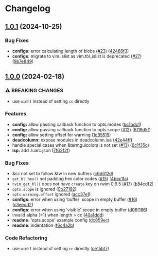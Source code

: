 # Changelog

## [1.0.1](https://github.com/Bekaboo/deadcolumn.nvim/compare/v1.0.0...v1.0.1) (2024-10-25)


### Bug Fixes

* **configs:** error calculating length of blobs ([#23](https://github.com/Bekaboo/deadcolumn.nvim/issues/23)) ([42466f3](https://github.com/Bekaboo/deadcolumn.nvim/commit/42466f358e962bccd31647de92ea3053cd950db7))
* **configs:** migrate to vim.islist as vim.tbl_islist is deprecated ([#27](https://github.com/Bekaboo/deadcolumn.nvim/issues/27)) ([9b7e849](https://github.com/Bekaboo/deadcolumn.nvim/commit/9b7e849e8543690aaf89ee595f6b13fa456690bd))

## [1.0.0](https://github.com/Bekaboo/deadcolumn.nvim/compare/v0.0.0...v1.0.0) (2024-02-18)


### ⚠ BREAKING CHANGES

* use `winhl` instead of setting `cc` directly

### Features

* **config:** allow passing callback function to opts.modes ([bc1bdc1](https://github.com/Bekaboo/deadcolumn.nvim/commit/bc1bdc138ed827000c8ffd58ac5cb98ec87110fe))
* **config:** allow passing callback function to opts.scope ([#12](https://github.com/Bekaboo/deadcolumn.nvim/issues/12)) ([8f19d5f](https://github.com/Bekaboo/deadcolumn.nvim/commit/8f19d5fba835689d1c777a9ca697aae058739360))
* **config:** allow setting offset for warning ([1c35515](https://github.com/Bekaboo/deadcolumn.nvim/commit/1c35515d469d5911d5afd1a027beeed6e6292b10))
* **deadcolumn:** expose modules in deadcolumn.lua ([42e44ff](https://github.com/Bekaboo/deadcolumn.nvim/commit/42e44ff2ec85f878942faf68b2a3ff631841697f))
* handle special cases when &termguicolors is not set ([#13](https://github.com/Bekaboo/deadcolumn.nvim/issues/13)) ([6c1f35c](https://github.com/Bekaboo/deadcolumn.nvim/commit/6c1f35c60f1d7766776d03c75bfd1ef77d6fda4e))
* **lsp:** add .luarc.json ([7f62f2f](https://github.com/Bekaboo/deadcolumn.nvim/commit/7f62f2ff8c3b03ea793278a3ec13b1ead2b49da1))


### Bug Fixes

* &cc not set to follow &tw in new buffers ([c6d612d](https://github.com/Bekaboo/deadcolumn.nvim/commit/c6d612d16ed1cca46f78c02af965b7a32c05448f))
* `get_hl_hex()` not padding hex color codes ([#15](https://github.com/Bekaboo/deadcolumn.nvim/issues/15)) ([4bec1fa](https://github.com/Bekaboo/deadcolumn.nvim/commit/4bec1fa65234ad5047b957356fb4a5e100cb83ea))
* `nvim_get_hl()` does not have `create` key on nvim 0.9.5 ([#17](https://github.com/Bekaboo/deadcolumn.nvim/issues/17)) ([b84cdf2](https://github.com/Bekaboo/deadcolumn.nvim/commit/b84cdf2fc94c59651ececd5e4d2a0488b38a7a75))
* `opts.scope` is ignored ([0b27192](https://github.com/Bekaboo/deadcolumn.nvim/commit/0b271926037153e7aa69bfab366ff8749ebba521))
* `opts.warning.offset` ignored ([acc37e1](https://github.com/Bekaboo/deadcolumn.nvim/commit/acc37e1a27c19df030cb824297885172e0f29ceb))
* **configs:** error when using 'buffer' scope in empty buffer ([#16](https://github.com/Bekaboo/deadcolumn.nvim/issues/16)) ([c3eedd2](https://github.com/Bekaboo/deadcolumn.nvim/commit/c3eedd20209617910743f3e3e829082dbedb3356))
* **configs:** error when using 'visible' scope in empty buffer ([d06f166](https://github.com/Bekaboo/deadcolumn.nvim/commit/d06f166cb42e68a15e9c21230dea43f54531eb67))
* invalid alpha (&gt;1) when length > cc ([40a1ddd](https://github.com/Bekaboo/deadcolumn.nvim/commit/40a1ddda3f7adc5d0cc8d230ce8a9e94fc09ef91))
* **readme:** 'opts.scope' example config ([dc859ec](https://github.com/Bekaboo/deadcolumn.nvim/commit/dc859ecb1a39c5d842d26596e02393ab6c54899a))
* **readme:** indentation ([f6c4a2b](https://github.com/Bekaboo/deadcolumn.nvim/commit/f6c4a2b20b74417d2cbf7bc41b0342d5d882067d))


### Code Refactoring

* use `winhl` instead of setting `cc` directly ([ce15b17](https://github.com/Bekaboo/deadcolumn.nvim/commit/ce15b1750c3bb1f7d2bc26492491f8cdcd313ff5))
